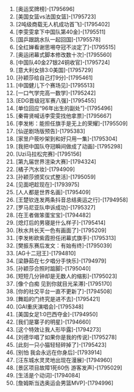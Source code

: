 
1. [奥运奖牌榜]-[1795696]
1. [美国女篮vs法国女篮]-[1795723]
1. [2吨级商载无人机成功首飞]-[1795402]
1. [李雯雯拿下中国队第40金]-[1795511]
1. [国乒跟跳水队一起回国]-[1795578]
1. [全红婵看谢思埸夺冠不淡定了]-[1795515]
1. [奥运闭幕式脚本修改数十次]-[1795560]
1. [中国队40金27银24铜收官]-[1795724]
1. [意大利女排3:0美国]-[1795729]
1. [孙颖莎给自己打9分]-[1795461]
1. [中国健儿下个赛场见]-[1795513]
1. [一口气学完高一数学]-[1795242]
1. [EDG晋级冠军赛八强]-[1795455]
1. [单位回应“96年出生的副处”]-[1795496]
1. [秦霄贤喊话李雯雯找他拿票]-[1795667]
1. [李发彬：能担任旗手是无上的荣耀]-[1795509]
1. [仙逆剧场版预告]-[1795383]
1. [家昱户筱吵架到和好只用一集]-[1795304]
1. [我把中国队夺冠瞬间做成了动画]-[1795298]
1. [Uzi马拉松完赛]-[1795156]
1. [第九届世界渲染大赛]-[1794324]
1. [橘子汽水妆]-[1794909]
1. [孙颖莎颁奖仪式整活]-[1795059]
1. [见面吧趁现在]-[1793975]
1. [人人都是世界名画]-[1795409]
1. [王楚钦连发两条抖音总结奥运之行]-[1794958]
1. [罗马尼亚队申诉成功]-[1795327]
1. [在王者做笨蛋宝宝]-[1794482]
1. [熄灯后的男寝是什么样子]-[1795414]
1. [秋水共长天一色有画面了]-[1795209]
1. [李发彬欧紫霞担任闭幕式旗手]-[1795313]
1. [樊振东赛后发文：有始有终]-[1795039]
1. [AG十二冠王]-[1794810]
1. [梁静茹在七夕唱分手快乐]-[1794979]
1. [孙颖莎合照时踮脚]-[1795040]
1. [短短几分钟却是无数人的缩影]-[1795023]
1. [像个白痴 见到你就目光呆滞]-[1795170]
1. [你的社交平台一直不更新了]-[1794508]
1. [舞蹈的门终究是进不去]-[1795421]
1. [GAI重庆演唱会]-[1795348]
1. [美国女足1:0巴西夺金]-[1794950]
1. [我们是寨子的明星]-[1794660]
1. [这个特效让我人形毕露]-[1794273]
1. [刘德华唱了如果你是我的传说]-[1795278]
1. [此刻一只小猫轻轻碎掉了]-[1795423]
1. [别怕 我会永远在你身后]-[1793914]
1. [汪东城水灵灵地出现在漫展]-[1794960]
1. [景区项目故障1死60伤 游客发声]-[1795029]
1. [生活是个动词]-[1794084]
1. [詹姆斯当选奥运会男篮MVP]-[1794996]